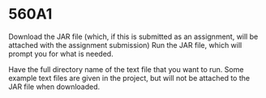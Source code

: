 # 560A1

Download the JAR file (which, if this is submitted as an assignment, will be attached with the assignment submission)
Run the JAR file, which will prompt you for what is needed.

Have the full directory name of the text file that you want to run. Some example text files are given in the project, but will not be attached to the JAR file when downloaded.
